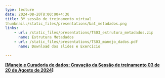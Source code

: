 ```yaml
---
type: lecture
date: 2024-08-20T8:00:00+4:30
title: 3ª sessão de treinamento virtual
thumbnail:/static_files/presentations/bat_metadados.png
links:
    - url: /static_files/presentations/TS03_estrutura_metadados.zip
      name: Estrutura Metadados
    - url: /static_files/presentations/TS03_manejo_dados.pdf
      name: Download dos slides e Exercício

---
```

**[[Manejo e Curadoria de dados: Gravação da Sessão de treinamento 03 de 20 de Agosto de 2024](https://youtu.be/u0wDCKLCg7s)]**
